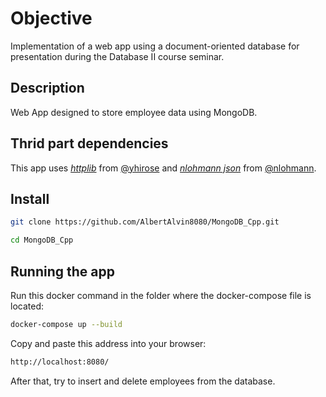 # Objective
Implementation of a web app using a document-oriented database for presentation during the Database II course seminar.

## Description
Web App designed to store employee data using MongoDB.

## Thrid part dependencies
This app uses [_httplib_](https://github.com/yhirose/cpp-httplib) from [@yhirose](https://github.com/yhirose) and [_nlohmann json_](https://github.com/nlohmann/json) from [@nlohmann](https://github.com/nlohmann).

## Install
```bash
git clone https://github.com/AlbertAlvin8080/MongoDB_Cpp.git
```

```bash
cd MongoDB_Cpp
```

## Running the app
Run this docker command in the folder where the docker-compose file is located:
```bash
docker-compose up --build
```

Copy and paste this address into your browser:
```bash
http://localhost:8080/
```

After that, try to insert and delete employees from the database.
